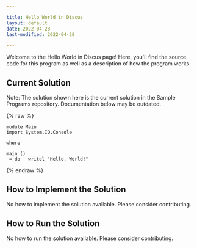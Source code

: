 ```yaml
---

title: Hello World in Discus
layout: default
date: 2022-04-28
last-modified: 2022-04-28

---
```


Welcome to the Hello World in Discus page! Here, you'll find the source code for this program as well as a description of how the program works.

## Current Solution

Note: The solution shown here is the current solution in the Sample Programs repository. Documentation below may be outdated.

{% raw %}

```Discus
module Main
import System.IO.Console

where

main ()
 = do   writel "Hello, World!"

```

{% endraw %}

## How to Implement the Solution

No how to implement the solution available. Please consider contributing.

## How to Run the Solution

No how to run the solution available. Please consider contributing.